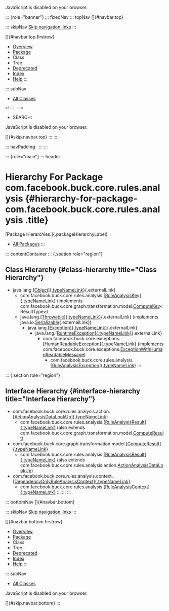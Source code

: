 <div>

JavaScript is disabled on your browser.

</div>

::: {role="banner"}
::: fixedNav
::: topNav
[]{#navbar.top}

::: skipNav
[Skip navigation links](#skip.navbar.top "Skip navigation links")
:::

[]{#navbar.top.firstrow}

-   [Overview](../../../../../../index.html)
-   [Package](package-summary.html)
-   Class
-   Tree
-   [Deprecated](../../../../../../deprecated-list.html)
-   [Index](../../../../../../index-all.html)
-   [Help](../../../../../../help-doc.html)
:::

::: subNav
-   [All Classes](../../../../../../allclasses.html)

```{=html}
<!-- -->
```
-   SEARCH:

<div>

<div>

JavaScript is disabled on your browser.

</div>

</div>

[]{#skip.navbar.top}
:::
:::

::: navPadding
 
:::
:::

::: {role="main"}
::: header
# Hierarchy For Package com.facebook.buck.core.rules.analysis {#hierarchy-for-package-com.facebook.buck.core.rules.analysis .title}

[Package Hierarchies:]{.packageHierarchyLabel}

-   [All Packages](../../../../../../overview-tree.html)
:::

::: contentContainer
::: {.section role="region"}
## Class Hierarchy {#class-hierarchy title="Class Hierarchy"}

-   java.lang.[[Object]{.typeNameLink}](http://docs.oracle.com/javase/7/docs/api/java/lang/Object.html?is-external=true "class or interface in java.lang"){.externalLink}
    -   com.facebook.buck.core.rules.analysis.[[RuleAnalysisKey]{.typeNameLink}](RuleAnalysisKey.html "class in com.facebook.buck.core.rules.analysis")
        (implements
        com.facebook.buck.core.graph.transformation.model.[ComputeKey](../../graph/transformation/model/ComputeKey.html "interface in com.facebook.buck.core.graph.transformation.model")\<ResultType\>)
    -   java.lang.[[Throwable]{.typeNameLink}](http://docs.oracle.com/javase/7/docs/api/java/lang/Throwable.html?is-external=true "class or interface in java.lang"){.externalLink}
        (implements
        java.io.[Serializable](http://docs.oracle.com/javase/7/docs/api/java/io/Serializable.html?is-external=true "class or interface in java.io"){.externalLink})
        -   java.lang.[[Exception]{.typeNameLink}](http://docs.oracle.com/javase/7/docs/api/java/lang/Exception.html?is-external=true "class or interface in java.lang"){.externalLink}
            -   java.lang.[[RuntimeException]{.typeNameLink}](http://docs.oracle.com/javase/7/docs/api/java/lang/RuntimeException.html?is-external=true "class or interface in java.lang"){.externalLink}
                -   com.facebook.buck.core.exceptions.[[HumanReadableException]{.typeNameLink}](../../exceptions/HumanReadableException.html "class in com.facebook.buck.core.exceptions")
                    (implements
                    com.facebook.buck.core.exceptions.[ExceptionWithHumanReadableMessage](../../exceptions/ExceptionWithHumanReadableMessage.html "interface in com.facebook.buck.core.exceptions"))
                    -   com.facebook.buck.core.rules.analysis.[[RuleAnalysisException]{.typeNameLink}](RuleAnalysisException.html "class in com.facebook.buck.core.rules.analysis")
:::

::: {.section role="region"}
## Interface Hierarchy {#interface-hierarchy title="Interface Hierarchy"}

-   com.facebook.buck.core.rules.analysis.action.[[ActionAnalysisDataLookUp]{.typeNameLink}](action/ActionAnalysisDataLookUp.html "interface in com.facebook.buck.core.rules.analysis.action")
    -   com.facebook.buck.core.rules.analysis.[[RuleAnalysisResult]{.typeNameLink}](RuleAnalysisResult.html "interface in com.facebook.buck.core.rules.analysis")
        (also extends
        com.facebook.buck.core.graph.transformation.model.[ComputeResult](../../graph/transformation/model/ComputeResult.html "interface in com.facebook.buck.core.graph.transformation.model"))
-   com.facebook.buck.core.graph.transformation.model.[[ComputeResult]{.typeNameLink}](../../graph/transformation/model/ComputeResult.html "interface in com.facebook.buck.core.graph.transformation.model")
    -   com.facebook.buck.core.rules.analysis.[[RuleAnalysisResult]{.typeNameLink}](RuleAnalysisResult.html "interface in com.facebook.buck.core.rules.analysis")
        (also extends
        com.facebook.buck.core.rules.analysis.action.[ActionAnalysisDataLookUp](action/ActionAnalysisDataLookUp.html "interface in com.facebook.buck.core.rules.analysis.action"))
-   com.facebook.buck.core.rules.analysis.context.[[DependencyOnlyRuleAnalysisContext]{.typeNameLink}](context/DependencyOnlyRuleAnalysisContext.html "interface in com.facebook.buck.core.rules.analysis.context")
    -   com.facebook.buck.core.rules.analysis.[[RuleAnalysisContext]{.typeNameLink}](RuleAnalysisContext.html "interface in com.facebook.buck.core.rules.analysis")
:::
:::
:::

::: bottomNav
[]{#navbar.bottom}

::: skipNav
[Skip navigation links](#skip.navbar.bottom "Skip navigation links")
:::

[]{#navbar.bottom.firstrow}

-   [Overview](../../../../../../index.html)
-   [Package](package-summary.html)
-   Class
-   Tree
-   [Deprecated](../../../../../../deprecated-list.html)
-   [Index](../../../../../../index-all.html)
-   [Help](../../../../../../help-doc.html)
:::

::: subNav
-   [All Classes](../../../../../../allclasses.html)

<div>

<div>

JavaScript is disabled on your browser.

</div>

</div>

[]{#skip.navbar.bottom}
:::
